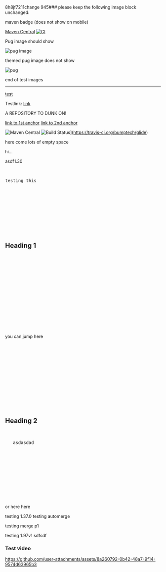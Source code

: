 8h8jf7211change 945### please keep the following image block unchanged:

maven badge (does not show on mobile)

[Maven Central](https://maven-badges.herokuapp.com/maven-central/com.github.bumptech.glide/glide/badge.svg)
[![CI](https://github.com/bigandroidenergies/and1/actions/workflows/test.yml/badge.svg)](https://github.com/bigandroidenergies/and1/actions/workflows/test.yml)

Pug image should show
 
 ![pug image](./files/test_image_4k.jpg)


 themed pug image does not show
 
   <picture>
    <source media="(prefers-color-scheme: light)" srcset="./files/test_image_4k.jpg">
    <source media="(prefers-color-scheme: dark)" srcset="./files/crazy_pug.jpg">
    <img alt="pug" title="pug">
  </picture>


end of test images
<hr/>

[test](models)

Testlink: [link](miaolz123.github.io/vue-helmet/)

A REPOSITORY TO DUNK ON!

[link to 1st anchor](#jumpToMe)
[link to 2nd anchor](#jumpToMe2)

![Maven Central](https://maven-badges.herokuapp.com/maven-central/com.github.bumptech.glide/glide/badge.svg)
![Build Status](https://travis-ci.org/bumptech/glide.svg?branch=dev)](https://travis-ci.org/bumptech/glide)

here come lots of empty space

hi...

asdf1.30
<pre>
  
  
testing this

   

   

   

   
   

</pre>   
## Heading 1
<pre>

   

   

   

   

   

   

   

</pre>
<a id="jumpToMe"></a>you can jump here
<pre>
   

   

   

   

   
   

   

</pre>   
## Heading 2
<pre>   

   asdasdad

   

   

   

   

   

</pre>
<a id="jumpToMe2"></a>or here here

testing 1.37.0
testing automerge


testing merge p1

testing 1.97v1
sdfsdf

### Test video

https://github.com/user-attachments/assets/8a260792-0b42-48a7-9f14-9574d63965b3


